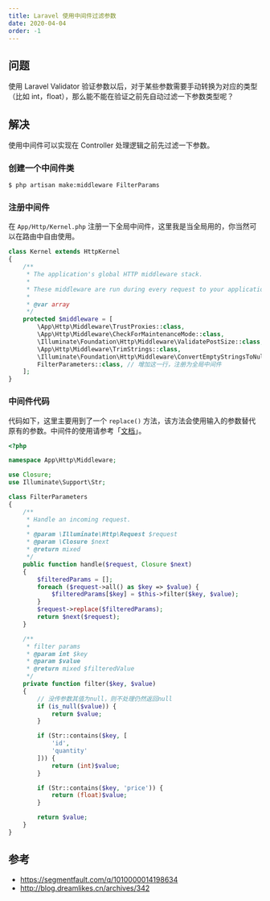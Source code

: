 ```yaml
---
title: Laravel 使用中间件过滤参数
date: 2020-04-04
order: -1
---
```


## 问题

使用 Laravel Validator 验证参数以后，对于某些参数需要手动转换为对应的类型（比如 int，float），那么能不能在验证之前先自动过滤一下参数类型呢？

## 解决

使用中间件可以实现在 Controller 处理逻辑之前先过滤一下参数。

### 创建一个中间件类

``` bash
$ php artisan make:middleware FilterParams
```



### 注册中间件

在 `App/Http/Kernel.php` 注册一下全局中间件，这里我是当全局用的，你当然可以在路由中自由使用。

``` php
class Kernel extends HttpKernel
{
    /**
     * The application's global HTTP middleware stack.
     *
     * These middleware are run during every request to your application.
     *
     * @var array
     */
    protected $middleware = [
        \App\Http\Middleware\TrustProxies::class,
        \App\Http\Middleware\CheckForMaintenanceMode::class,
        \Illuminate\Foundation\Http\Middleware\ValidatePostSize::class,
        \App\Http\Middleware\TrimStrings::class,
        \Illuminate\Foundation\Http\Middleware\ConvertEmptyStringsToNull::class,
        FilterParameters::class, // 增加这一行，注册为全局中间件
    ];
}
```

### 中间件代码

代码如下，这里主要用到了一个 `replace()` 方法，该方法会使用输入的参数替代原有的参数。中间件的使用请参考「[文档](https://learnku.com/docs/laravel/7.x/middleware/7459)」。

``` php
<?php

namespace App\Http\Middleware;

use Closure;
use Illuminate\Support\Str;

class FilterParameters
{
    /**
     * Handle an incoming request.
     *
     * @param \Illuminate\Http\Request $request
     * @param \Closure $next
     * @return mixed
     */
    public function handle($request, Closure $next)
    {
        $filteredParams = [];
        foreach ($request->all() as $key => $value) {
            $filteredParams[$key] = $this->filter($key, $value);
        }
        $request->replace($filteredParams);
        return $next($request);
    }

    /**
     * filter params
     * @param int $key
     * @param $value
     * @return mixed $filteredValue
     */
    private function filter($key, $value)
    {
        // 没传参数其值为null，则不处理仍然返回null
        if (is_null($value)) {
            return $value;
        }

        if (Str::contains($key, [
            'id',
            'quantity'
        ])) {
            return (int)$value;
        }

        if (Str::contains($key, 'price')) {
            return (float)$value;
        }

        return $value;
    }
}
```

## 参考

* https://segmentfault.com/q/1010000014198634
* http://blog.dreamlikes.cn/archives/342